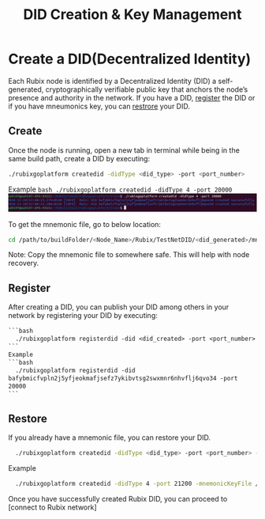 ﻿---
title: DID Creation & Key Management
sidebar_label: DID Creation & Key Management
---

# Create a DID(Decentralized Identity)

Each Rubix node is identified by a Decentralized Identity (DID) a self-generated, cryptographically verifiable public key that anchors the node’s presence and authority in the network. If you have a DID, [register](#register) the DID or if you have mneumonics key, you can [restrore](#restore) your DID.

## Create
Once the node is running, open a new tab in terminal while being in the same build path, create a DID by executing:

   ```bash
   ./rubixgoplatform createdid -didType <did_type> -port <port_number>
   ```
   Example
    ```bash
    ./rubixgoplatform createdid -didType 4 -port 20000
    ```
    ![DID Creation](/img/didcreate.png)

   To get the mnemonic file, go to below location:
   ```bash
   cd /path/to/buildFolder/<Node_Name>/Rubix/TestNetDID/<did_generated>/mnemonic.txt
   ```
   Note: Copy the mnemonic file to somewhere safe. This will help with node recovery. 

## Register
After creating a DID, you can publish your DID among others in your network by registering your DID by executing:

    ```bash
      ./rubixgoplatform registerdid -did <did_created> -port <port_number>
    ```
    Example
    ```bash
      ./rubixgoplatform registerdid -did bafybmicfvpln2j5yfjeokmafjsefz7ykibvtsg2swxmnr6nhvflj6qvo34 -port 20000
    ```

## Restore
If you already have a mnemonic file, you can restore your DID.

```bash
  ./rubixgoplatform createdid -didType <did_type> -port <port_number> -mnemonicKeyFile <mnemonic_file_path> 
```
Example
```bash
  ./rubixgoplatform createdid -didType 4 -port 21200 -mnemonicKeyFile /home/rubix/Sai-Rubix/rubixgoplatform/linux/node12/Rubix/saimnemonic.txt
```

Once you have successfully created Rubix DID, you can proceed to [connect to Rubix network]

